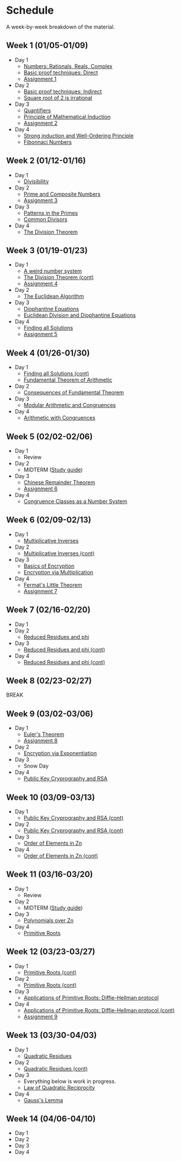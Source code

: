 # Schedule

A week-by-week breakdown of the material.

## Week  1 (01/05-01/09)

- Day 1
    - [Numbers: Rationals, Reals, Complex](notes/numbers_intro.md)
    - [Basic proof techniques: Direct](notes/proofs_basic.md)
    - [Assignment 1](assignments/1.md)
- Day 2
    - [Basic proof techniques: Indirect](notes/proofs_basic.md)
    - [Square root of 2 is irrational](notes/irrationality_of_sqrt2.md)
- Day 3
    - [Quantifiers](notes/proofs_quantifiers.md)
    - [Principle of Mathematical Induction](notes/proofs_induction.md)
    - [Assignment 2](assignments/2.md)
- Day 4
    - [Strong induction and Well-Ordering Principle](notes/proofs_induction_other.md)
    - [Fibonnaci Numbers](notes/numbers_fibonacci.md)

## Week  2 (01/12-01/16)

- Day 1
    - [Divisibility](notes/numbers_divisibility.md)
- Day 2
    - [Prime and Composite Numbers](notes/primes_intro.md)
    - [Assignment 3](assignments/3.md)
- Day 3
    - [Patterns in the Primes](notes/primes_patterns.md)
    - [Common Divisors](notes/numbers_gcd.md)
- Day 4
    - [The Division Theorem](notes/numbers_division_theorem.md)

## Week  3 (01/19-01/23)

- Day 1
    - [A weird number system](notes/weird_number_system.md)
    - [The Division Theorem (cont)](notes/numbers_division_theorem.md)
    - [Assignment 4](assignments/4.md)
- Day 2
    - [The Euclidean Algorithm](notes/numbers_euclidean_algorithm.md)
- Day 3
    - [Diophantine Equations](notes/equations_diophantine_intro.md)
    - [Euclidean Division and Diophantine Equations](notes/equations_diophantine_and_euclidean.md)
- Day 4
    - [Finding all Solutions](notes/equations_diophantine_all_solutions.md)
    - [Assignment 5](assignments/5.md)

## Week  4 (01/26-01/30)

- Day 1
    - [Finding all Solutions (cont)](notes/equations_diophantine_all_solutions.md)
    - [Fundamental Theorem of Arithmetic](notes/numbers_fundamental_theorem.md)
- Day 2
    - [Consequences of Fundamental Theorem](notes/numbers_fta_consequences.md)
- Day 3
    - [Modular Arithmetic and Congruences](notes/congruence_intro.md)
- Day 4
    - [Arithmetic with Congruences](notes/congruence_arithmetic.md)

## Week  5 (02/02-02/06)

- Day 1
    - Review
- Day 2
    - MIDTERM ([Study guide](studyGuide1.md))
- Day 3
    - [Chinese Remainder Theorem](notes/congruence_chinese_remainder.md)
    - [Assignment 6](assignments/6.md)
- Day 4
    - [Congruence Classes as a Number System](notes/congruence_system.md)

## Week  6 (02/09-02/13)

- Day 1
    - [Multiplicative Inverses](notes/congruence_multiplicative_inverses.md)
- Day 2
    - [Multiplicative Inverses (cont)](notes/congruence_multiplicative_inverses.md)
- Day 3
    - [Basics of Encryption](notes/encryption_basic.md)
    - [Encryption via Multiplication](notes/encryption_mult.md)
- Day 4
    - [Fermat's Little Theorem](notes/congruence_fermats.md)
    - [Assignment 7](assignments/7.md)

## Week  7 (02/16-02/20)

- Day 1
- Day 2
    - [Reduced Residues and phi](notes/residues_basic.md)
- Day 3
    - [Reduced Residues and phi (cont)](notes/residues_basic.md)
- Day 4
    - [Reduced Residues and phi (cont)](notes/residues_basic.md)

## Week  8 (02/23-02/27)

BREAK

## Week  9 (03/02-03/06)

- Day 1
    - [Euler's Theorem](notes/residues_eulers_theorem.md)
    - [Assignment 8](assignments/8.md)
- Day 2
    - [Encryption via Exponentiation](notes/encryption_exponentiation.md)
- Day 3
    - Snow Day
- Day 4
    - [Public Key Cryprography and RSA](notes/encryption_rsa.md)

## Week 10 (03/09-03/13)

- Day 1
    - [Public Key Cryprography and RSA (cont)](notes/encryption_rsa.md)
- Day 2
    - [Public Key Cryprography and RSA (cont)](notes/encryption_rsa.md)
- Day 3
    - [Order of Elements in Zn](notes/residues_order.md)
- Day 4
    - [Order of Elements in Zn (cont)](notes/residues_order.md)

## Week 11 (03/16-03/20)

- Day 1
    - Review
- Day 2
    - MIDTERM ([Study guide](studyGuide2.md))
- Day 3
    - [Polynomials over Zn](notes/residues_polynomials.md)
- Day 4
    - [Primitive Roots](notes/residues_primitive_roots.md)

## Week 12 (03/23-03/27)

- Day 1
    - [Primitive Roots (cont)](notes/residues_primitive_roots.md)
- Day 2
    - [Primitive Roots (cont)](notes/residues_primitive_roots.md)
- Day 3
    - [Applications of Primitive Roots: Diffie-Hellman protocol](notes/encryption_diffie_hellman.md)
- Day 4
    - [Applications of Primitive Roots: Diffie-Hellman protocol (cont)](notes/encryption_diffie_hellman.md)
    - [Assignment 9](assignments/9.md)

## Week 13 (03/30-04/03)

- Day 1
    - [Quadratic Residues](notes/residues_quadratic.md)
- Day 2
    - [Quadratic Residues (cont)](notes/residues_quadratic.md)
- Day 3
    - Everything below is work in progress.
    - [Law of Quadratic Reciprocity](notes/residues_reciprocity.md)
- Day 4
    - [Gauss's Lemma](notes/residues_gauss_lemma.md)

## Week 14 (04/06-04/10)

- Day 1
- Day 2
- Day 3
- Day 4
